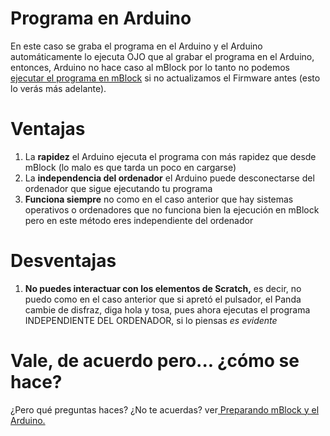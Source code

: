 # Programa en Arduino

En este caso se graba el programa en el Arduino y el Arduino automáticamente lo ejecuta OJO que al grabar el programa en el Arduino, entonces, Arduino no hace caso al mBlock por lo tanto no podemos [ejecutar el programa en mBlock](programa_en_mblock.html) si no actualizamos el Firmware antes \(esto lo verás más adelante\).

# Ventajas

1. La **rapidez** el Arduino ejecuta el programa con más rapidez que desde mBlock \(lo malo es que tarda un poco en cargarse\)
2. La **independencia del ordenador** el Arduino puede desconectarse del ordenador que sigue ejecutando tu programa
3. **Funciona siempre** no como en el caso anterior que hay sistemas operativos o ordenadores que no funciona bien la ejecución en mBlock pero en este método eres independiente del ordenador

# Desventajas

1. **No puedes interactuar con los elementos de Scratch,** es decir, no puedo como en el caso anterior que si apretó el pulsador, el Panda cambie de disfraz, diga hola y tosa, pues ahora ejecutas el programa INDEPENDIENTE DEL ORDENADOR, si lo piensas _es evidente_

# Vale, de acuerdo pero... ¿cómo se hace?

¿Pero qué preguntas haces? ¿No te acuerdas? ver[ Preparando mBlock  y el Arduino.](https://catedu.github.io/ensena-pensamiento-computacional-con-arduino/preparando_mblock_y_el_arduino.html)

